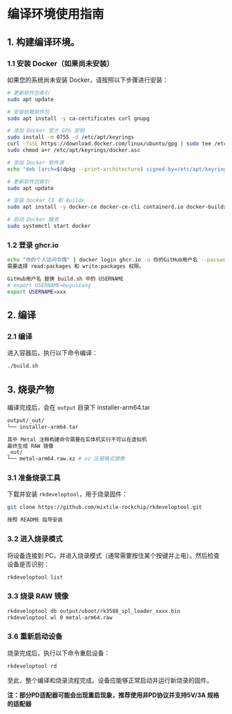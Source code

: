 # 编译环境使用指南

## 1. 构建编译环境。

### 1.1 安装 Docker（如果尚未安装）

如果您的系统尚未安装 Docker，请按照以下步骤进行安装：

```bash
# 更新软件包索引
sudo apt update

# 安装依赖软件包
sudo apt install -y ca-certificates curl gnupg

# 添加 Docker 官方 GPG 密钥
sudo install -m 0755 -d /etc/apt/keyrings
curl -fsSL https://download.docker.com/linux/ubuntu/gpg | sudo tee /etc/apt/keyrings/docker.asc > /dev/null
sudo chmod a+r /etc/apt/keyrings/docker.asc

# 添加 Docker 软件源
echo "deb [arch=$(dpkg --print-architecture) signed-by=/etc/apt/keyrings/docker.asc] https://download.docker.com/linux/ubuntu $(lsb_release -cs) stable" | sudo tee /etc/apt/sources.list.d/docker.list > /dev/null

# 更新软件包索引
sudo apt update

# 安装 Docker CE 和 Buildx
sudo apt install -y docker-ce docker-ce-cli containerd.io docker-buildx-plugin

# 启动 Docker 服务
sudo systemctl start docker
```

### 1.2 登录 ghcr.io

```bash
echo "你的个人访问令牌" | docker login ghcr.io -u 你的GitHub用户名 --password-stdin
需要选择 read:packages 和 write:packages 权限。

GitHub用户名 替换 build.sh 中的 USERNAME
# export USERNAME=buyuliang
export USERNAME=xxx
```

## 2. 编译

### 2.1 编译

进入容器后，执行以下命令编译：

```bash
./build.sh
```

## 3. 烧录产物

编译完成后，会在 `output` 目录下 installer-arm64.tar
```bash
output/_out/
└── installer-arm64.tar

其中 Metal 注释构建命令需要在实体机实行不可以在虚拟机
最终生成 RAW 镜像
_out/
└── metal-arm64.raw.xz # xz 压缩格式镜像
```

### 3.1 准备烧录工具

下载并安装 `rkdeveloptool`，用于烧录固件：

```bash
git clone https://github.com/mixtile-rockchip/rkdeveloptool.git

按照 README 指导安装
```

### 3.2 进入烧录模式

将设备连接到 PC，并进入烧录模式（通常需要按住某个按键并上电）。然后检查设备是否识别：

```bash
rkdeveloptool list
```

### 3.3 烧录 RAW 镜像

```bash
rkdeveloptool db output/uboot/rk3588_spl_loader_xxxx.bin
rkdeveloptool wl 0 metal-arm64.raw
```

### 3.6 重新启动设备

烧录完成后，执行以下命令重启设备：

```bash
rkdeveloptool rd
```

至此，整个编译和烧录流程完成。设备应能够正常启动并运行新烧录的固件。

**注：部分PD适配器可能会出现重启现象，推荐使用非PD协议并支持5V/3A 规格的适配器**
